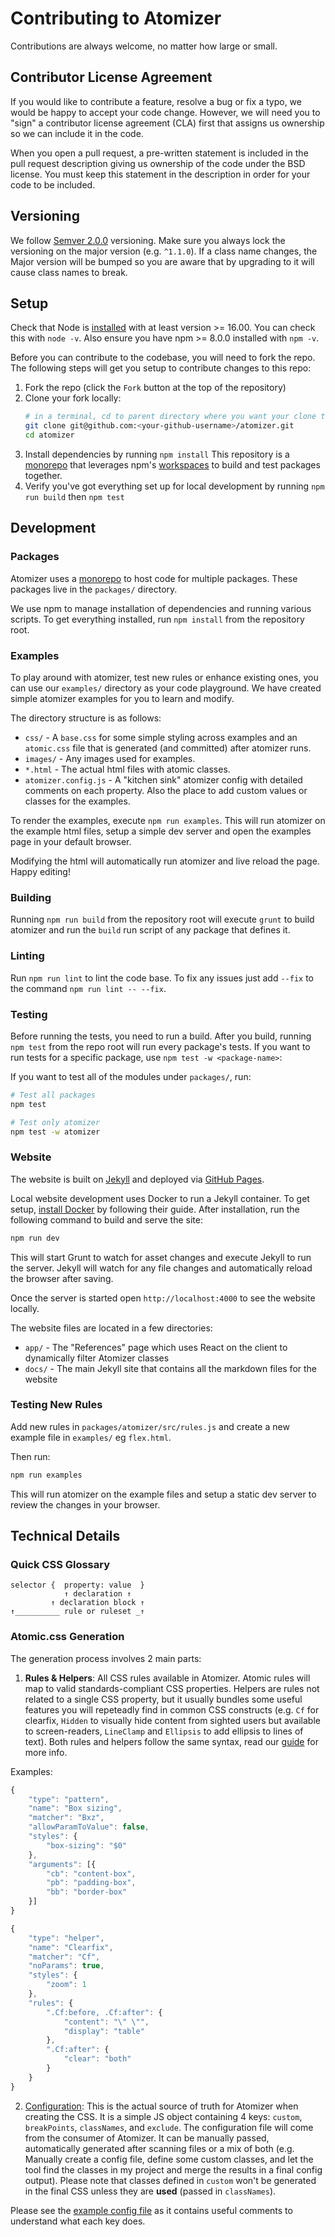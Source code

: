# Contributing to Atomizer

Contributions are always welcome, no matter how large or small.

## Contributor License Agreement

If you would like to contribute a feature, resolve a bug or fix a typo, we would be happy to accept your code change. However, we will need you to "sign" a contributor license agreement (CLA) first that assigns us ownership so we can include it in the code.

When you open a pull request, a pre-written statement is included in the pull request description giving us ownership of the code under the BSD license. You must keep this statement in the description in order for your code to be included.

## Versioning

We follow [Semver 2.0.0](http://semver.org/) versioning. Make sure you always lock the versioning on the major version (e.g. `^1.1.0`). If a class name changes, the Major version will be bumped so you are aware that by upgrading to it will cause class names to break.

## Setup

Check that Node is [installed](https://nodejs.org/en/download/) with at least version >= 16.00. You can check this with `node -v`. Also ensure you have npm >= 8.0.0 installed with `npm -v`.

Before you can contribute to the codebase, you will need to fork the repo. The following steps will get you setup to contribute changes to this repo:

1. Fork the repo (click the `Fork` button at the top of the repository)
2. Clone your fork locally:
    ```bash
    # in a terminal, cd to parent directory where you want your clone to be, then
    git clone git@github.com:<your-github-username>/atomizer.git
    cd atomizer
    ```
3. Install dependencies by running `npm install` This repository is a [monorepo] that leverages npm's [workspaces] to build and test packages together.
4. Verify you've got everything set up for local development by running `npm run build` then `npm test`

## Development

### Packages

Atomizer uses a [monorepo] to host code for multiple packages. These packages live in the `packages/` directory.

We use npm to manage installation of dependencies and running various scripts. To get everything installed, run `npm install` from the repository root.

### Examples

To play around with atomizer, test new rules or enhance existing ones, you can use our `examples/` directory as your code playground. We have created simple atomizer examples for you to learn and modify.

The directory structure is as follows:

-   `css/` - A `base.css` for some simple styling across examples and an `atomic.css` file that is generated (and committed) after atomizer runs.
-   `images/` - Any images used for examples.
-   `*.html` - The actual html files with atomic classes.
-   `atomizer.config.js` - A "kitchen sink" atomizer config with detailed comments on each property. Also the place to add custom values or classes for the examples.

To render the examples, execute `npm run examples`. This will run atomizer on the example html files, setup a simple dev server and open the examples page in your default browser.

Modifying the html will automatically run atomizer and live reload the page. Happy editing!

### Building

Running `npm run build` from the repository root will execute `grunt` to build atomizer and run the `build` run script of any package that defines it.

### Linting

Run `npm run lint` to lint the code base. To fix any issues just add `--fix` to the command `npm run lint -- --fix`.

### Testing

Before running the tests, you need to run a build. After you build, running `npm test` from the repo root will run every package's tests. If you want to run tests for a specific package, use `npm test -w <package-name>`:

If you want to test all of the modules under `packages/`, run:

```bash
# Test all packages
npm test

# Test only atomizer
npm test -w atomizer
```

### Website

The website is built on [Jekyll](https://jekyllrb.com/) and deployed via [GitHub Pages](https://pages.github.com/).

Local website development uses Docker to run a Jekyll container. To get setup, [install Docker](https://docs.docker.com/get-docker/) by following their guide. After installation, run the following command to build and serve the site:

```bash
npm run dev
```

This will start Grunt to watch for asset changes and execute Jekyll to run the server. Jekyll will watch for any file changes and automatically reload the browser after saving.

Once the server is started open `http://localhost:4000` to see the website locally.

The website files are located in a few directories:

-   `app/` - The "References" page which uses React on the client to dynamically filter Atomizer classes
-   `docs/` - The main Jekyll site that contains all the markdown files for the website

### Testing New Rules

Add new rules in `packages/atomizer/src/rules.js` and create a new example file in `examples/` eg `flex.html`.

Then run:

```bash
npm run examples
```

This will run atomizer on the example files and setup a static dev server to review the changes in your browser.

## Technical Details

### Quick CSS Glossary

```text
selector {  property: value  }
            ↑ declaration ↑
         ↑ declaration block ↑
↑__________ rule or ruleset _↑
```

### Atomic.css Generation

The generation process involves 2 main parts:

1. **Rules & Helpers**: All CSS rules available in Atomizer. Atomic rules will map to valid standards-compliant CSS properties. Helpers are rules not related to a single CSS property, but it usually bundles some useful features you will repeteadly find in common CSS constructs (e.g. `Cf` for clearfix, `Hidden` to visually hide content from sighted users but available to screen-readers, `LineClamp` and `Ellipsis` to add ellipsis to lines of text). Both rules and helpers follow the same syntax, read our [guide](https://acss.io/guides/custom-classes.html#rule-options) for more info.

Examples:

```js
{
    "type": "pattern",
    "name": "Box sizing",
    "matcher": "Bxz",
    "allowParamToValue": false,
    "styles": {
        "box-sizing": "$0"
    },
    "arguments": [{
        "cb": "content-box",
        "pb": "padding-box",
        "bb": "border-box"
    }]
}
```

```js
{
    "type": "helper",
    "name": "Clearfix",
    "matcher": "Cf",
    "noParams": true,
    "styles": {
        "zoom": 1
    },
    "rules": {
        ".Cf:before, .Cf:after": {
            "content": "\" \"",
            "display": "table"
        },
        ".Cf:after": {
            "clear": "both"
        }
    }
}
```

2. [Configuration](https://acss.io/configuration.html): This is the actual source of truth for Atomizer when creating the CSS. It is a simple JS object containing 4 keys: `custom`, `breakPoints`, `classNames`, and `exclude`. The configuration file will come from the consumer of Atomizer. It can be manually passed, automatically generated after scanning files or a mix of both (e.g. Manually create a config file, define some custom classes, and let the tool find the classes in my project and merge the results in a final config output). Please note that classes defined in `custom` won't be generated in the final CSS unless they are **used** (passed in `classNames`).

Please see the [example config file](https://github.com/acss-io/atomizer/blob/main/examples/atomizer.config.js) as it contains useful comments to understand what each key does.

[bsd license]: https://github.com/acss-io/atomizer/blob/main/LICENSE.md
[monorepo]: https://en.wikipedia.org/wiki/Monorepo
[support]: https://acss.io/support.html
[workspaces]: https://docs.npmjs.com/cli/v8/using-npm/workspaces
